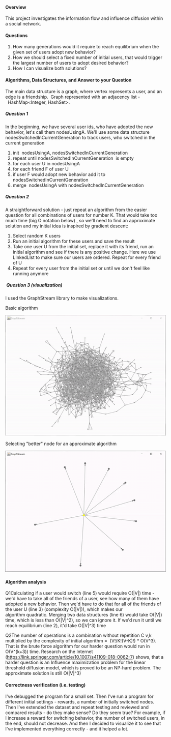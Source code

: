 
#### Overview 

This project investigates the information flow and influence diffusion within a social network. 

#### Questions  
1. How many generations would it require to reach equilibrium when the given set of users adopt new behavior?
2. How we should select a fixed number of initial users, that would trigger the largest number of users to adopt desired behavior?  
3. How I can visualize both solutions?

#### Algorithms, Data Structures, and Answer to your Question  

The main data structure is a graph, where vertex represents a user, and an edge is a friendship.  Graph represented with an adjacency list -  HashMap<Integer, HashSet<Integer>>. 

##### Question 1

In the beginning, we have several user ids, who have adopted the new behavior, let's call them nodesUsingA. We'll use some data structure  nodesSwitchedInCurrentGeneration to track users, who switched in the current generation     

1. init  nodesUsingA, nodesSwitchedInCurrentGeneration  
2. repeat until nodesSwitchedInCurrentGeneration  is empty  
3. for each user U in nodesUsingA
4. for each friend F of user U 
5. if user F would adopt new behavior add it to nodesSwitchedInCurrentGeneration                    
6. merge  nodesUsingA with nodesSwitchedInCurrentGeneration 
  

##### Question 2

A straightforward solution - just repeat an algorithm from the easier question for all combinations of users for number K. That would take too much time (big O notation below) , so we'll need to find an approximate solution and my initial idea is inspired by gradient descent:

1. Select random K users 
2. Run an initial algorithm for these users and save the result
3. Take one user U from the initial set, replace it with its friend, run an initial algorithm and see if there is any positive change. Here we use LInkedLIst<Integer> to make sure our users are ordered. Repeat for every friend of U
4. Repeat for every user from the initial set or until we don't feel like running anymore

#####  Question 3 (visualization)

I used the GraphStream library to make visualizations. 

Basic algorithm

![Basic algorithm](gif/basic.gif)

Selecting "better" node for an approximate algorithm

![Approximate algorithm](gif/approximate.gif)

#### Algorithm analysis

Q1Calculating if a user would switch (line 5) would require O(|V|) time - we'd have to take all of the friends of a user, see how many of them have adopted a new behavior. Then we'd have to do that for all of the friends of the user U (line 3) (complexity O(|V|)), which makes our algorithm quadratic. Merging two data structures (line 6) would take O(|V|)  time, which is less than O(|V|^2), so we can ignore it. If we'd run it until we reach equilibrium (line 2), it'd take O(|V|^3) time  

Q2The number of operations is a combination without repetition C v,k multiplied by the complexity of initial algorithm =  (V!/K!(V-K)!) * O(V^3). That is the brute force algorithm for our harder question would run in O(V^(k+3)) time. Research on the Internet (https://link.springer.com/article/10.1007/s41109-018-0062-7) shows, that a harder question is an Influence maximization problem for the linear threshold diffusion model, which is proved to be an NP-hard problem. The approximate solution is still O(|V|^3) 


#### Correctness verification (i.e. testing)

I've debugged the program for a small set. Then I've run a program for different initial settings - rewards, a number of initially switched nodes. Then I've extended the dataset and repeat testing and reviewed and compared results - do they make sense? Do they seem true? For example, if I increase a reward for switching behavior, the number of switched users, in the end, should not decrease. And then I decided to visualize it to see that I've implemented everything correctly - and it helped a lot.
